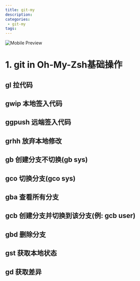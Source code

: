 ```yaml
---
title: git-my
description:
categories:
 - git-my
tags:
---
```


![Mobile Preview](https://brinkqiang.github.io/assets/images/yang/git.png)

# 1. git in Oh-My-Zsh基础操作

## gl 拉代码

## gwip 本地签入代码

## ggpush 远端签入代码

## grhh 放弃本地修改

## gb 创建分支不切换(gb sys)

## gco 切换分支(gco sys)

## gba 查看所有分支

## gcb 创建分支并切换到该分支(例: gcb user)

## gbd 删除分支

## gst 获取本地状态

## gd 获取差异
